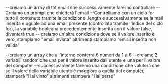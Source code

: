 <!-- Mail
Chiedi all’utente la sua email,
controlla che sia nella lista di chi può accedere,
<!-- stampa un messaggio appropriato sull’esito del controllo. -->
--creiamo un array di tot email che successivamente faremo controllare
--Creiamo un prompt che chiederà l'email 
--Controlliamo con un ciclo for tutto il contenuto tramite la condizione .length e successivamente se la mail inserita è uguale ad una email presente (controllato tramite l'indice del ciclo for), la variabile booleana precedentemente inserita con il valore false, diventerà true
-- creiamo un'altra condizione dove se il valore inserito è vero, stampiamo "email inviata" altrimenti stampiamo "email inserita non valida"

<!-- Gioco dei dadi
Generare un numero random da 1 a 6, sia per il giocatore sia per il computer.
Stabilire il vincitore, in base a chi fa il punteggio più alto.
 --> 


--creiamo un array che all'interno conterrà 6 numeri da 1 a 6
--creiamo 2 variabili randomiche una per il valore inserito dall'utente e una per il valore del computer
--successivamente faremo una condizione che valuterà che se il valore della variabile utente è maggiore a quella del computer, stamperà "Hai vinto" altrimenti stamperà "Hai perso"